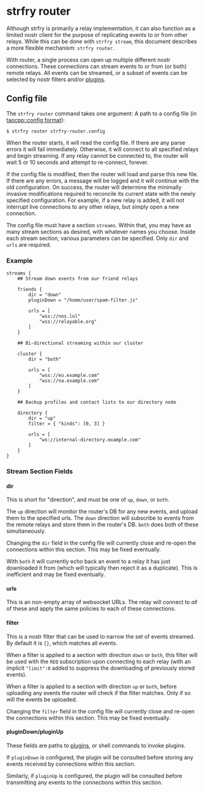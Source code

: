 # strfry router

Although strfry is primarily a relay implementation, it can also function as a limited nostr client for the purpose of replicating events to or from other relays. While this can be done with `strfry stream`, this document describes a more flexible mechanism: `strfry router`.

With router, a single process can open up multiple different nostr connections. These connections can stream events to or from (or both) remote relays. All events can be streamed, or a subset of events can be selected by nostr filters and/or [plugins](plugins.md).

## Config file

The `strfry router` command takes one argument: A path to a config file (in [taocpp::config format](https://github.com/taocpp/config/blob/main/doc/Writing-Config-Files.md)):

    $ strfry router strfry-router.config

When the router starts, it will read the config file. If there are any parse errors it will fail immediately. Otherwise, it will connect to all specified relays and begin streaming. If any relay cannot be connected to, the router will wait 5 or 10 seconds and attempt to re-connect, forever.

If the config file is modified, then the router will load and parse this new file. If there are any errors, a message will be logged and it will continue with the old configuration. On success, the router will determine the minimally invasive modifications required to reconcile its current state with the newly specified configuration. For example, if a new relay is added, it will not interrupt live connections to any other relays, but simply open a new connection.

The config file must have a section `streams`. Within that, you may have as many stream sections as desired, with whatever names you choose. Inside each stream section, various parameters can be specified. Only `dir` and `urls` are required.

### Example

    streams {
        ## Stream down events from our friend relays

        friends {
            dir = "down"
            pluginDown = "/home/user/spam-filter.js"

            urls = [
                "wss://nos.lol"
                "wss://relayable.org"
            ]
        }

        ## Bi-directional streaming within our cluster

        cluster {
            dir = "both"

            urls = [
                "wss://eu.example.com"
                "wss://na.example.com"
            ]
        }

        ## Backup profiles and contact lists to our directory node

        directory {
            dir = "up"
            filter = { "kinds": [0, 3] }

            urls = [
                "ws://internal-directory.example.com"
            ]
        }
    }

### Stream Section Fields

#### dir

This is short for "direction", and must be one of `up`, `down`, or `both`.

The `up` direction will monitor the router's DB for any new events, and upload them to the specified urls. The `down` direction will subscribe to events from the remote relays and store them in the router's DB. `both` does both of these simultaneously.

Changing the `dir` field in the config file will currently close and re-open the connections within this section. This may be fixed eventually.

With `both` it will currently echo back an event to a relay it has just downloaded it from (which will typically then reject it as a duplicate). This is inefficient and may be fixed eventually.

#### urls

This is an non-empty array of websocket URLs. The relay will connect to *all* of these and apply the same policies to each of these connections.

#### filter

This is a nostr filter that can be used to narrow the set of events streamed. By default it is `{}`, which matches all events.

When a filter is applied to a section with direction `down` or `both`, this filter will be used with the `REQ` subscription upon connecting to each relay (with an implicit `"limit":0` added to suppress the downloading of previously stored events).

When a filter is applied to a section with direction `up` or `both`, before uploading any events the router will check if the filter matches. Only if so will the events be uploaded.

Changing the `filter` field in the config file will currently close and re-open the connections within this section. This may be fixed eventually.

#### pluginDown/pluginUp

These fields are paths to [plugins](plugins.md), or shell commands to invoke plugins.

If `pluginDown` is configured, the plugin will be consulted before storing any events received by connections within this section.

Similarly, if `pluginUp` is configured, the plugin will be consulted before transmitting any events to the connections within this section.
